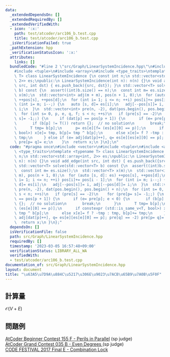 ```yaml
---
data:
  _extendedDependsOn: []
  _extendedRequiredBy: []
  _extendedVerifiedWith:
  - icon: ':x:'
    path: test/atcoder/arc106_b.test.cpp
    title: test/atcoder/arc106_b.test.cpp
  _isVerificationFailed: true
  _pathExtension: hpp
  _verificationStatusIcon: ':x:'
  attributes:
    links: []
  bundledCode: "#line 2 \"src/Graph/LinearSystemIncidence.hpp\"\n#include <vector>\n\
    #include <tuple>\n#include <array>\n#include <type_traits>\ntemplate <typename\
    \ T> class LinearSystemIncidence {\n const int n;\n std::vector<std::array<int,\
    \ 2>> es;\npublic:\n LinearSystemIncidence(int n): n(n) {}\n void add_edge(int\
    \ src, int dst) { es.push_back({src, dst}); }\n std::vector<T> solve(std::vector<T>\
    \ b) const {\n  assert((int)b.size() == n);\n  const int m= es.size();\n  std::vector<T>\
    \ x(m);\n  std::vector<int> adj(m + m), pos(n + 1, 0);\n  for (auto [s, d]: es)\
    \ ++pos[s], ++pos[d];\n  for (int i= 1; i <= n; ++i) pos[i]+= pos[i - 1];\n  for\
    \ (int i= m; i--;) {\n   auto [s, d]= es[i];\n   adj[--pos[s]]= i, adj[--pos[d]]=\
    \ i;\n  }\n  std::vector<int> pre(n, -2), dat(pos.begin(), pos.begin() + n);\n\
    \  for (int s= 0, p, e, q, f; s < n; ++s)\n   if (pre[s] == -2)\n    for (pre[p=\
    \ s]= -1;;) {\n     if (dat[p] == pos[p + 1]) {\n      if (e= pre[p]; e < 0) {\n\
    \       if (b[p] != T()) return {};  // no solution\n       break;\n      }\n\
    \      T tmp= b[p];\n      p= es[e][f= (es[e][0] == p)];\n      if constexpr (std::is_same_v<T,\
    \ bool>) x[e]= tmp, b[p]= tmp ^ b[p];\n      else x[e]= f ? -tmp : tmp, b[p]+=\
    \ tmp;\n     } else if (e= adj[dat[p]++], q= es[e][es[e][0] == p]; pre[q] == -2)\
    \ pre[p= q]= e;\n    }\n  return x;\n }\n};\n"
  code: "#pragma once\n#include <vector>\n#include <tuple>\n#include <array>\n#include\
    \ <type_traits>\ntemplate <typename T> class LinearSystemIncidence {\n const int\
    \ n;\n std::vector<std::array<int, 2>> es;\npublic:\n LinearSystemIncidence(int\
    \ n): n(n) {}\n void add_edge(int src, int dst) { es.push_back({src, dst}); }\n\
    \ std::vector<T> solve(std::vector<T> b) const {\n  assert((int)b.size() == n);\n\
    \  const int m= es.size();\n  std::vector<T> x(m);\n  std::vector<int> adj(m +\
    \ m), pos(n + 1, 0);\n  for (auto [s, d]: es) ++pos[s], ++pos[d];\n  for (int\
    \ i= 1; i <= n; ++i) pos[i]+= pos[i - 1];\n  for (int i= m; i--;) {\n   auto [s,\
    \ d]= es[i];\n   adj[--pos[s]]= i, adj[--pos[d]]= i;\n  }\n  std::vector<int>\
    \ pre(n, -2), dat(pos.begin(), pos.begin() + n);\n  for (int s= 0, p, e, q, f;\
    \ s < n; ++s)\n   if (pre[s] == -2)\n    for (pre[p= s]= -1;;) {\n     if (dat[p]\
    \ == pos[p + 1]) {\n      if (e= pre[p]; e < 0) {\n       if (b[p] != T()) return\
    \ {};  // no solution\n       break;\n      }\n      T tmp= b[p];\n      p= es[e][f=\
    \ (es[e][0] == p)];\n      if constexpr (std::is_same_v<T, bool>) x[e]= tmp, b[p]=\
    \ tmp ^ b[p];\n      else x[e]= f ? -tmp : tmp, b[p]+= tmp;\n     } else if (e=\
    \ adj[dat[p]++], q= es[e][es[e][0] == p]; pre[q] == -2) pre[p= q]= e;\n    }\n\
    \  return x;\n }\n};"
  dependsOn: []
  isVerificationFile: false
  path: src/Graph/LinearSystemIncidence.hpp
  requiredBy: []
  timestamp: '2023-03-05 16:57:48+09:00'
  verificationStatus: LIBRARY_ALL_WA
  verifiedWith:
  - test/atcoder/arc106_b.test.cpp
documentation_of: src/Graph/LinearSystemIncidence.hpp
layout: document
title: "\u63A5\u7D9A\u884C\u5217\u306E\u9023\u7ACB\u65B9\u7A0B\u5F0F"
---
```

## 計算量
$\mathcal{O}(V+E)$
## 問題例
[AtCoder Beginner Contest 155 F - Perils in Parallel](https://atcoder.jp/contests/abc155/tasks/abc155_f) (sp judge)\
[AtCoder Grand Contest 035 B - Even Degrees ](https://atcoder.jp/contests/agc035/tasks/agc035_b) (sp judge)\
[CODE FESTIVAL 2017 Final E - Combination Lock](https://atcoder.jp/contests/cf17-final/tasks/cf17_final_e)